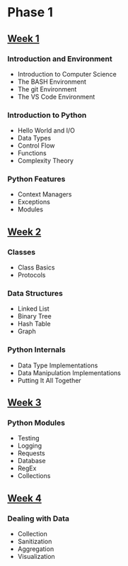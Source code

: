 # Phase 1

## [Week 1](https://github.com/ByteAcademy-Curriculum/Data-Science/tree/master/Slides/Phase%201/Week%201)
### Introduction and Environment
* Introduction to Computer Science
* The BASH Environment
* The git Environment
* The VS Code Environment

### Introduction to Python
* Hello World and I/O
* Data Types
* Control Flow
* Functions
* Complexity Theory

### Python Features
* Context Managers
* Exceptions
* Modules

## [Week 2](https://github.com/ByteAcademy-Curriculum/Data-Science/tree/master/Slides/Phase%201/Week%202)
### Classes
* Class Basics
* Protocols

### Data Structures
* Linked List
* Binary Tree
* Hash Table
* Graph 

### Python Internals
* Data Type Implementations
* Data Manipulation Implementations
* Putting It All Together

## [Week 3](https://github.com/ByteAcademy-Curriculum/Data-Science/tree/master/Slides/Phase%201/Week%203)
### Python Modules
* Testing
* Logging
* Requests
* Database
* RegEx
* Collections

## [Week 4](https://github.com/ByteAcademy-Curriculum/Data-Science/tree/master/Slides/Phase%201/Week%204)
### Dealing with Data
* Collection
* Sanitization
* Aggregation
* Visualization

